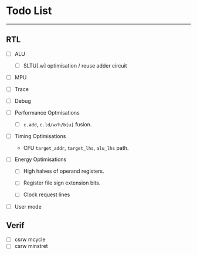 
# Todo List

---

## RTL

- [ ] ALU

  - [ ] SLTU[.w] optimisation / reuse adder circuit

- [ ] MPU

- [ ] Trace

- [ ] Debug

- [ ] Performance Optmisations

  - [ ] `c.add`, `c.ld/w/h/b[u]` fusion.

- [ ] Timing Optimisations

  - CFU `target_addr`, `target_lhs`, `alu_lhs` path.

- [ ] Energy Optimisations

  - [ ] High halves of operand registers.

  - [ ] Register file sign extension bits.

  - [ ] Clock request lines

- [ ] User mode

## Verif

- [ ] csrw mcycle
- [ ] csrw minstret
